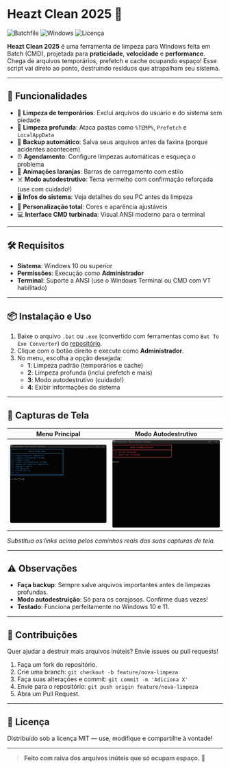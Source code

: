 # Heazt Clean 2025 🚀

![Batchfile](https://img.shields.io/badge/Batchfile-CMD-000000?style=for-the-badge&logo=powershell&logoColor=white)
![Windows](https://img.shields.io/badge/Windows-10%2F11-0078D6?style=for-the-badge&logo=windows&logoColor=white)
![Licença](https://img.shields.io/badge/Licença-MIT-000000?style=for-the-badge&logo=open-source-initiative&logoColor=white)

**Heazt Clean 2025** é uma ferramenta de limpeza para Windows feita em Batch (CMD), projetada para **praticidade**, **velocidade** e **performance**. Chega de arquivos temporários, prefetch e cache ocupando espaço! Esse script vai direto ao ponto, destruindo resíduos que atrapalham seu sistema.

---

## 🔧 Funcionalidades

- 🧹 **Limpeza de temporários**: Exclui arquivos do usuário e do sistema sem piedade  
- 🧼 **Limpeza profunda**: Ataca pastas como `%TEMP%`, `Prefetch` e `LocalAppData`  
- 💾 **Backup automático**: Salva seus arquivos antes da faxina (porque acidentes acontecem)  
- ⏰ **Agendamento**: Configure limpezas automáticas e esqueça o problema  
- 🔶 **Animações laranjas**: Barras de carregamento com estilo  
- ☠️ **Modo autodestrutivo**: Tema vermelho com confirmação reforçada (use com cuidado!)  
- 🖥️ **Infos do sistema**: Veja detalhes do seu PC antes da limpeza  
- 🎨 **Personalização total**: Cores e aparência ajustáveis  
- 💻 **Interface CMD turbinada**: Visual ANSI moderno para o terminal  

---

## 🛠️ Requisitos

- **Sistema**: Windows 10 ou superior  
- **Permissões**: Execução como **Administrador**  
- **Terminal**: Suporte a ANSI (use o Windows Terminal ou CMD com VT habilitado)  

---

## 📦 Instalação e Uso

1. Baixe o arquivo `.bat` ou `.exe` (convertido com ferramentas como `Bat To Exe Converter`) do [repositório](https://github.com/Makazzz/BatToExePortable).  
2. Clique com o botão direito e execute como **Administrador**.  
3. No menu, escolha a opção desejada:  
   - **1**: Limpeza padrão (temporários e cache)  
   - **2**: Limpeza profunda (inclui prefetch e mais)  
   - **3**: Modo autodestrutivo (cuidado!)  
   - **4**: Exibir informações do sistema  

---

## 📸 Capturas de Tela

| Menu Principal | Modo Autodestrutivo |
|----------------|---------------------|
| <img src="https://github.com/Heazts/Heazt-Clean/blob/main/Heazt-Clean.png?raw=true" width="600px"> | <img src="https://github.com/Heazts/Heazt-Clean/blob/main/Heazt-Clean-Modo-Prote%C3%A7%C3%A3o.png?raw=true" width="590px"> |

*Substitua os links acima pelos caminhos reais das suas capturas de tela.*

---

## ⚠️ Observações

- **Faça backup**: Sempre salve arquivos importantes antes de limpezas profundas.  
- **Modo autodestruição**: Só para os corajosos. Confirme duas vezes!  
- **Testado**: Funciona perfeitamente no Windows 10 e 11.  

---

## 🤝 Contribuições

Quer ajudar a destruir mais arquivos inúteis? Envie issues ou pull requests!  
1. Faça um fork do repositório.  
2. Crie uma branch: `git checkout -b feature/nova-limpeza`  
3. Faça suas alterações e commit: `git commit -m 'Adiciona X'`  
4. Envie para o repositório: `git push origin feature/nova-limpeza`  
5. Abra um Pull Request.  

---

## 📜 Licença

Distribuído sob a licença MIT — use, modifique e compartilhe à vontade!  

---

> **Feito com raiva dos arquivos inúteis que só ocupam espaço.** 💢
